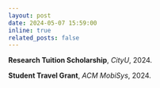```yaml
---
layout: post
date: 2024-05-07 15:59:00
inline: true
related_posts: false
---
```


**Research Tuition Scholarship**, *CityU*, 2024.

**Student Travel Grant**, *ACM MobiSys*, 2024. 
